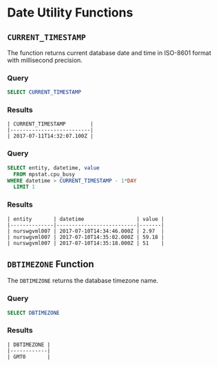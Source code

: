 # Date Utility Functions

## `CURRENT_TIMESTAMP`

The function returns current database date and time in ISO-8601 format with millisecond precision. 

### Query

```sql
SELECT CURRENT_TIMESTAMP
```

### Results

```ls
| CURRENT_TIMESTAMP        | 
|--------------------------| 
| 2017-07-11T14:32:07.100Z | 
```

### Query

```sql
SELECT entity, datetime, value 
  FROM mpstat.cpu_busy
WHERE datetime > CURRENT_TIMESTAMP - 1*DAY 
  LIMIT 1
```

### Results

```ls
| entity       | datetime                 | value | 
|--------------|--------------------------|-------| 
| nurswgvml007 | 2017-07-10T14:34:46.000Z | 2.97  | 
| nurswgvml007 | 2017-07-10T14:35:02.000Z | 59.18 | 
| nurswgvml007 | 2017-07-10T14:35:18.000Z | 51    | 
```

## `DBTIMEZONE` Function

The `DBTIMEZONE` returns the database timezone name.

### Query

```sql
SELECT DBTIMEZONE
```

### Results

```ls
| DBTIMEZONE | 
|------------| 
| GMT0       | 
```
